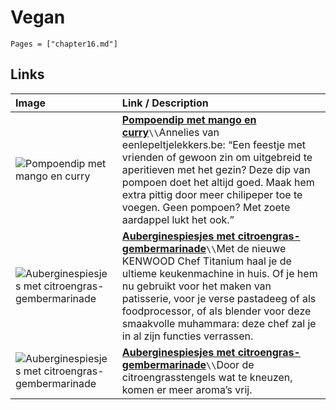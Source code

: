 # Vegan

```@contents
Pages = ["chapter16.md"]
```

## Links

Image| Link / Description |
| :--- | :--- |
| ![Pompoendip met mango en curry](https://www.foodiesmagazine.nl/app/uploads/2021/10/Dip_van_pompoen_met_mango_en_curry-scaled-800x0-c-default.jpg) | **[Pompoendip met mango en curry]()**``\\``Annelies van eenlepeltjelekkers.be: “Een feestje met vrienden of gewoon zin om uitgebreid te aperitieven met het gezin? Deze dip van pompoen doet het altijd goed. Maak hem extra pittig door meer chilipeper toe te voegen. Geen pompoen? Met zoete aardappel lukt het ook.” |
 ![Auberginespiesjes met citroengras-gembermarinade](https://www.foodiesmagazine.nl/app/uploads/2017/01/MG_8964-800x0-c-default.jpg) | **[Auberginespiesjes met citroengras-gembermarinade](https://www.foodiesmagazine.nl/recepten/platbrood-muhammara-kenwood/)**``\\``Met de nieuwe KENWOOD Chef Titanium haal je de ultieme keukenmachine in huis. Of je hem nu gebruikt voor het maken van patisserie, voor je verse pastadeeg of als foodprocessor, of als blender voor deze smaakvolle muhammara: deze chef zal je in al zijn functies verrassen. |
| ![Auberginespiesjes met citroengras-gembermarinade](https://www.foodiesmagazine.nl/app/uploads/2022/07/FD2207-vegabond-citroengras-WillemvSanten-aubergine-scaled-2688x1816-c-default.webp) | **[Auberginespiesjes met citroengras-gembermarinade](https://www.foodiesmagazine.nl/recepten/auberginespiesjes-met-citroengras-gembermarinade/)**``\\``Door de citroengrasstengels wat te kneuzen, komen er meer aroma’s vrij. |